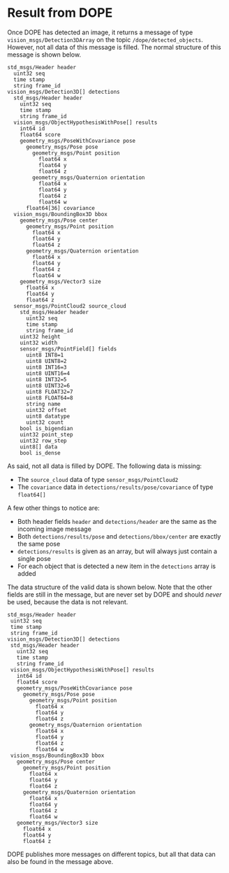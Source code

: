 # Result from DOPE
Once DOPE has detected an image, it returns a message of type `vision_msgs/Detection3DArray` on the topic `/dope/detected_objects`. However, not all data of this message is filled. The normal structure of this message is shown below.
```
std_msgs/Header header
  uint32 seq
  time stamp
  string frame_id
vision_msgs/Detection3D[] detections
  std_msgs/Header header
    uint32 seq
    time stamp
    string frame_id
  vision_msgs/ObjectHypothesisWithPose[] results
    int64 id
    float64 score
    geometry_msgs/PoseWithCovariance pose
      geometry_msgs/Pose pose
        geometry_msgs/Point position
          float64 x
          float64 y
          float64 z
        geometry_msgs/Quaternion orientation
          float64 x
          float64 y
          float64 z
          float64 w
      float64[36] covariance
  vision_msgs/BoundingBox3D bbox
    geometry_msgs/Pose center
      geometry_msgs/Point position
        float64 x
        float64 y
        float64 z
      geometry_msgs/Quaternion orientation
        float64 x
        float64 y
        float64 z
        float64 w
    geometry_msgs/Vector3 size
      float64 x
      float64 y
      float64 z
  sensor_msgs/PointCloud2 source_cloud
    std_msgs/Header header
      uint32 seq
      time stamp
      string frame_id
    uint32 height
    uint32 width
    sensor_msgs/PointField[] fields
      uint8 INT8=1
      uint8 UINT8=2
      uint8 INT16=3
      uint8 UINT16=4
      uint8 INT32=5
      uint8 UINT32=6
      uint8 FLOAT32=7
      uint8 FLOAT64=8
      string name
      uint32 offset
      uint8 datatype
      uint32 count
    bool is_bigendian
    uint32 point_step
    uint32 row_step
    uint8[] data
    bool is_dense
```

As said, not all data is filled by DOPE. The following data is missing:
 - The `source_cloud` data of type `sensor_msgs/PointCloud2`
 - The `covariance` data in `detections/results/pose/covariance` of type `float64[]`

A few other things to notice are:
 - Both header fields `header` and `detections/header` are the same as the incoming image message
 - Both `detections/results/pose` and `detections/bbox/center` are exactly the same pose
 - `detections/results` is given as an array, but will always just contain a single pose
 - For each object that is detected a new item in the `detections` array is added

The data structure of the valid data is shown below. Note that the other fields are still in the message, but are never set by DOPE and should _never_ be used, because the data is not relevant.
 ```
std_msgs/Header header
  uint32 seq
  time stamp
  string frame_id
vision_msgs/Detection3D[] detections
  std_msgs/Header header
    uint32 seq
    time stamp
    string frame_id
  vision_msgs/ObjectHypothesisWithPose[] results
    int64 id
    float64 score
    geometry_msgs/PoseWithCovariance pose
      geometry_msgs/Pose pose
        geometry_msgs/Point position
          float64 x
          float64 y
          float64 z
        geometry_msgs/Quaternion orientation
          float64 x
          float64 y
          float64 z
          float64 w
  vision_msgs/BoundingBox3D bbox
    geometry_msgs/Pose center
      geometry_msgs/Point position
        float64 x
        float64 y
        float64 z
      geometry_msgs/Quaternion orientation
        float64 x
        float64 y
        float64 z
        float64 w
    geometry_msgs/Vector3 size
      float64 x
      float64 y
      float64 z
```

DOPE publishes more messages on different topics, but all that data can also be found in the message above.